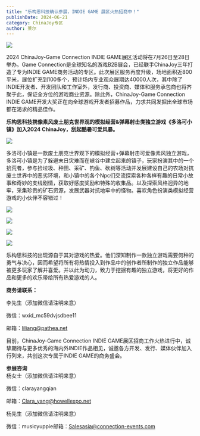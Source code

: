 ```yaml
---
title: "乐构思科技确认参展，INDIE GAME 展区火热招商中！"
publishDate: 2024-06-21
category: ChinaJoy专区
author: 莱尔
---
```


![](https://ec-net-1251389766.cos.ap-shanghai.myqcloud.com/wp-content/uploads/2024/06/20240621155138818.png)

2024 ChinaJoy-Game Connection INDIE GAME展区活动将在7月26日至28日举办。Game Connection是全球知名的游戏B2B展会，已经联手ChinaJoy三年打造了专为INDIE GAME商务活动的专区。此次展区服务再度升级，场地面积近800平米，展位扩充到100多个，预计场内专业观众展期达40000人次，其中除了INDIE开发者、开发团队和工作室外，发行商、投资商、媒体和服务承包商也将齐聚于此，保证全方位的游戏商业资源。除此外，ChinaJoy-Game Connection INDIE GAME开发大奖正在向全球游戏开发者招募作品，力求共同发掘出全球市场都在渴求的精品佳作。

**乐构思科技携像素风废土朋克世界观的模拟经营&弹幕射击类独立游戏《多洛可小镇》加入2024 ChinaJoy，刮起酷暑可爱风暴。**

![](https://ec-net-1251389766.cos.ap-shanghai.myqcloud.com/wp-content/uploads/2024/06/20240621155142477.png)

多洛可小镇是一款废土朋克世界观下的模拟经营+弹幕射击可爱像素风独立游戏，多洛可小镇是为了躲避末日灾难而在峡谷中建立起来的镇子，玩家扮演其中的一个拾荒者，参与捡垃圾、种田、采矿、钓鱼、砍树等活动并发展建设自己的农场对抗废土世界中的恶劣环境，和小镇中的各个Npc们交流探索各种各样有趣的日常小故事和奇妙的支线剧情，获取好感度奖励和特殊的收集品。以及探索风格迥异的地牢，采集珍贵的矿石资源，发展武器对抗地牢中的怪物。喜欢角色扮演类模拟经营游戏的小伙伴不容错过！

![](https://ec-net-1251389766.cos.ap-shanghai.myqcloud.com/wp-content/uploads/2024/06/20240621155144500.png)

![](https://ec-net-1251389766.cos.ap-shanghai.myqcloud.com/wp-content/uploads/2024/06/20240621155146314.png)

![](https://ec-net-1251389766.cos.ap-shanghai.myqcloud.com/wp-content/uploads/2024/06/20240621155148967.png)

![](https://ec-net-1251389766.cos.ap-shanghai.myqcloud.com/wp-content/uploads/2024/06/20240621155149322.png)

乐构思科技的出现源自于其对游戏的热爱。他们深知制作一款独立游戏需要何种的勇气与决心，因而希望将所有将热情投入到作品中的创作者所制作的独立作品能够被更多玩家了解并喜爱。并以此为动力，致力于挖掘有趣的独立游戏，将更好的作品和更多的欢乐带给所有热爱游戏的人。

**商务请联系：**

李先生（添加微信请注明来意）

微信：wxid\_mc59dvjsdbee11

邮箱：liliang@pathea.net

目前，ChinaJoy-Game Connection INDIE GAME展区招商工作火热进行中，诚挚期待与更多优秀的海内外INDIE作品相见，诚邀各方开发、发行、媒体伙伴加入行列来，共创这次专属于INDIE GAME的商务盛会。

**参展咨询**  
杨女士（添加微信请注明来意）

微信：clarayangqian

邮箱：[Clara\_yang@howellexpo.net](mailto:Clara_yang@howellexpo.net)

杨先生（添加微信请注明来意）

微信：musicyuppie邮箱：Salesasia@connection-events.com
